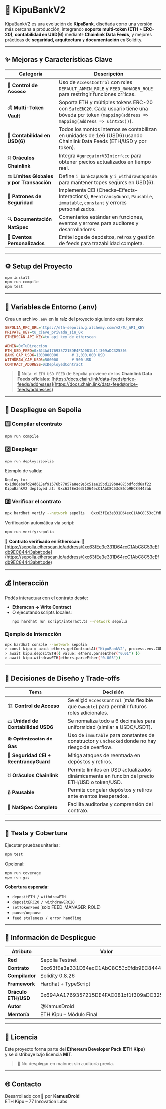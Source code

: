 # 🏦 KipuBankV2

KipuBankV2 es una evolución de **KipuBank**, diseñada como una versión más cercana a producción, integrando **soporte multi-token (ETH + ERC-20)**, **contabilidad en USD(6)** mediante **Chainlink Data Feeds**, y mejores prácticas de **seguridad, arquitectura y documentación** en Solidity.

---

## ✨ Mejoras y Características Clave

| Categoría | Descripción |
|------------|-------------|
| 🔐 **Control de Acceso** | Uso de `AccessControl` con roles `DEFAULT_ADMIN_ROLE` y `FEED_MANAGER_ROLE` para restringir funciones críticas. |
| 💰 **Multi-Token Vault** | Soporta ETH y múltiples tokens ERC-20 con `SafeERC20`. Cada usuario tiene una bóveda por token (`mapping(address => mapping(address => uint256))`). |
| 🧮 **Contabilidad en USD(6)** | Todos los montos internos se contabilizan en unidades de 1e6 (USD6) usando Chainlink Data Feeds (ETH/USD y por token). |
| ⛓️ **Oráculos Chainlink** | Integra `AggregatorV3Interface` para obtener precios actualizados en tiempo real. |
| ⚖️ **Límites Globales y por Transacción** | Define `i_bankCapUsd6` y `i_withdrawCapUsd6` para mantener topes seguros en USD(6). |
| 🧱 **Patrones de Seguridad** | Implementa CEI (Checks–Effects–Interactions), `ReentrancyGuard`, `Pausable`, `immutable`, `constant` y errores personalizados. |
| 🔍 **Documentación NatSpec** | Comentarios estándar en funciones, eventos y errores para auditores y desarrolladores. |
| 🧾 **Eventos Personalizados** | Emite logs de depósitos, retiros y gestión de feeds para trazabilidad completa. |

---

## ⚙️ Setup del Proyecto

```bash
npm install
npm run compile
npm test
```

---

## 🔑 Variables de Entorno (.env)

Crea un archivo `.env` en la raíz del proyecto siguiendo este formato:

```ini
SEPOLIA_RPC_URL=https://eth-sepolia.g.alchemy.com/v2/TU_API_KEY
PRIVATE_KEY=tu_clave_privada_sin_0x
ETHERSCAN_API_KEY=tu_api_key_de_etherscan

ADMIN=0xTuDireccion
ETH_USD_FEED=0x694AA1769357215DE4FAC081bf1f309aDC325306
BANK_CAP_USD6=1000000000      # 1,000,000 USD
WITHDRAW_CAP_USD6=500000      # 500 USD
CONTRACT_ADDRESS=0xDeployedContract
```

> 🧠 Nota: el `ETH_USD_FEED` de Sepolia proviene de los **Chainlink Data Feeds oficiales**:
> [https://docs.chain.link/data-feeds/price-feeds/addresses](https://docs.chain.link/data-feeds/price-feeds/addresses)

---

## 🚀 Despliegue en Sepolia

### 1️⃣ Compilar el contrato
```bash
npm run compile
```

### 2️⃣ Desplegar
```bash
npm run deploy:sepolia
```

Ejemplo de salida:
```
Deploy tx: 0x1d86ebafd24d618ef91576b77857a8ec9e5c51ae15bd129b84875bdfcdd6af22
KipuBankV2 deployed at: 0xc63fEe3e331D64ecC1AbC8C53cEfdb9EC84443ab
```

### 3️⃣ Verificar el contrato
```bash
npx hardhat verify --network sepolia   0xc63fEe3e331D64ecC1AbC8C53cEfdb9EC84443ab   0xF6678BCF3956Bdad25F00E9E8E9C6e837d1C97dE   0x694AA1769357215DE4FAC081bf1f309aDC325306   1000000000   500000
```

Verificación automática vía script:
```bash
npm run verify:sepolia
```

📜 **Contrato verificado en Etherscan:**
🔗 [https://sepolia.etherscan.io/address/0xc63fEe3e331D64ecC1AbC8C53cEfdb9EC84443ab#code](https://sepolia.etherscan.io/address/0xc63fEe3e331D64ecC1AbC8C53cEfdb9EC84443ab#code)

---

## 💰 Interacción

Podés interactuar con el contrato desde:

- **Etherscan → Write Contract**
- O ejecutando scripts locales:
  ```bash
  npx hardhat run script/interact.ts --network sepolia
  ```

### Ejemplo de Interacción
```bash
npx hardhat console --network sepolia
> const kipu = await ethers.getContractAt("KipuBankV2", process.env.CONTRACT_ADDRESS)
> await kipu.depositETH({ value: ethers.parseEther("0.01") })
> await kipu.withdrawETH(ethers.parseEther("0.005"))
```

---

## 🧠 Decisiones de Diseño y Trade-offs

| Tema | Decisión |
|------|-------------------------|
| 🏗️ **Control de Acceso** | Se eligió `AccessControl` (más flexible que `Ownable`) para permitir futuros roles adicionales. |
| 💵 **Unidad de Contabilidad USD6** | Se normaliza todo a 6 decimales para uniformidad (similar a USDC/USDT). |
| ⛽ **Optimización de Gas** | Uso de `immutable` para constantes de constructor y `unchecked` donde no hay riesgo de overflow. |
| 🧱 **Seguridad CEI + ReentrancyGuard** | Mitiga ataques de reentrada en depósitos y retiros. |
| ⛓️ **Oráculos Chainlink** | Permite límites en USD actualizados dinámicamente en función del precio ETH/USD o token/USD. |
| 🔒 **Pausable** | Permite congelar depósitos y retiros ante eventos inesperados. |
| 💬 **NatSpec Completo** | Facilita auditorías y comprensión del contrato. |

---

## 🧪 Tests y Cobertura

Ejecutar pruebas unitarias:
```bash
npm test
```

Opcional:
```bash
npm run coverage
npm run gas
```

**Cobertura esperada:**
- `depositETH / withdrawETH`
- `depositERC20 / withdrawERC20`
- `setTokenFeed` (solo FEED_MANAGER_ROLE)
- `pause/unpause`
- `feed staleness / error handling`

---

## 📜 Información de Despliegue

| Atributo | Valor |
|-----------|-------|
| **Red** | Sepolia Testnet |
| **Contrato** | 0xc63fEe3e331D64ecC1AbC8C53cEfdb9EC84443ab |
| **Compilador** | Solidity 0.8.26 |
| **Framework** | Hardhat + TypeScript |
| **Oráculo ETH/USD** | 0x694AA1769357215DE4FAC081bf1f309aDC325306 |
| **Autor** | @KamusDroid |
| **Mentoría** | ETH Kipu – Módulo Final |

---

## 🧾 Licencia

Este proyecto forma parte del **Ethereum Developer Pack (ETH Kipu)**  
y se distribuye bajo licencia **MIT**.

> 🚫 No desplegar en mainnet sin auditoría previa.

---

## 🌐 Contacto

Desarrollado con 💜 por **KamusDroid**  
ETH Kipu – 77 Innovation Labs
